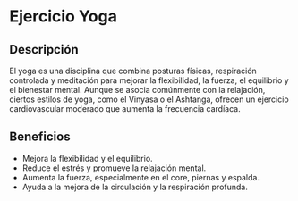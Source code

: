 # Ejercicio Yoga

## Descripción
El yoga es una disciplina que combina posturas físicas, respiración controlada y meditación para mejorar la flexibilidad, la fuerza, el equilibrio y el bienestar mental. Aunque se asocia comúnmente con la relajación, ciertos estilos de yoga, como el Vinyasa o el Ashtanga, ofrecen un ejercicio cardiovascular moderado que aumenta la frecuencia cardíaca.

## Beneficios
- Mejora la flexibilidad y el equilibrio.
- Reduce el estrés y promueve la relajación mental.
- Aumenta la fuerza, especialmente en el core, piernas y espalda.
- Ayuda a la mejora de la circulación y la respiración profunda.